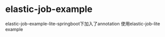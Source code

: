 # elastic-job-example

elastic-job-example-lite-springboot下加入了annotation 使用elastic-job-lite example

